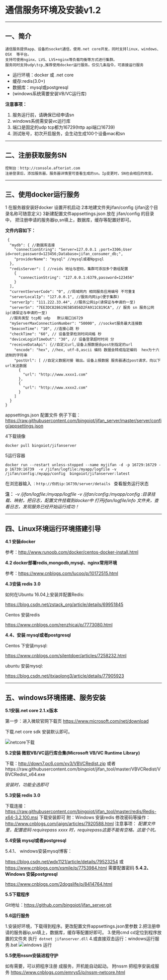 
# 通信服务环境及安装v1.2

---
一、简介
---
    通信服务提供app、设备的socket通信，使用.net core开发，同时支持linux、windows、OSX  等平台。
    支持可使用nginx、LVS、LVS+nginx等负载均衡等方式进行集群。
    服务同时支持udp\tcp,推荐使用docker运行服务。仅仅几条指令，可直接运行服务

+ 运行环境：docker 或 .net core
+ 缓存:redis(3.0+)
+ 数据库：mysql或postgresql
+ (windows系统需要安装VB/VC运行库)

**注意事项：**
1. 服务运行前，请确保已经申请sn
2. windows系统需安装vc运行库
3. 端口是固定的udp tcp都为16729(http api端口16739)
4. 测试账号，初次开启服务，会生动生成100个设备mac和sn

---
二、注册获取服务SN
---
    控制台：http://console.afteriot.com
    注册登录后，添加服务器，服务器详情里可查看生成的sn。Ip变更时，SN也会相应的改变。


---
三、使用docker运行服务
---
1 在服务器安装好docker 设置开机启动
2本地建文件夹jifan/config    (jifan这个目录名称可随意定义)
3新建配置文件appsettings.json 放在 jifan/config 的目录中，
把注册申请的服务器ip,sn填上，数据库，缓存等配置好即可。

**文件内容如下：**

```
 {
  "mydb": { //数据库连接
    "connectionString": "Server=127.0.0.1 ;port=3306;User id=root;password=123456;Database=jifan_consumer_db;",
    "providerName": "mysql" //mysql或者Npgsql
  },
  "redisServer": [ //reids 地址与密码，集群可添加多个数组配置
    {
      "connectionString": "127.0.0.1:6379,password=123456"
    }
  ],
  "currentServerCode": "0", //局域网内 相同服务应用编号 不可重复
  "serverLocalIp": "127.0.0.1", //服务内网ip(便于集群)
  "serverIp": "111.222.33.44", //服务公网ip(请保证与申请的一至)
  "serverSn": "7EE3DC828619E5B5856D2FA911C819CA", // 服务 sn 服务公网ip(请保证与申请的一至)
  //服务类型 tcp和 udp   默认端口16729
  "myServerMaxConnectionNumber": "50000", //socket服务最大连接数
  "beaconTime": "10", //连接心跳 秒
  "checkTime": "60", // 设备登录检测时间间格 秒
  "deviceLoginTimeOut": "30", // 设备登录超时时间 分
  "receiveDataApi": {//自定义url,设备上报数据会post到指定的url
    "encode": "hex", //hex, utf-8,ascii 编码 数据会转成指定编码  hex为十六进制的字符串
    "postUrl": [ //自定义数据对接 输出。设备上报数据 服务器通过post请求，向以下url发送数据
      {
        "url": "http://www.xxxx1.com"
      },
      {
        "url": "http://www.xxxx2.com"
      }
    ]
  }
}
```
appsettings.json 配置文件 例子下载：
https://raw.githubusercontent.com/bingoiot/jifan_server/master/server/config/appsettings.json

4下载镜像

```docker pull bingoiot/jifanserver```

5运行容器

```docker run --restart unless-stopped --name myjifan -d -p 16729:16729 -p 16739:16739  -v /jifan/logfile:/myapp/logfile -v /jifan/config:/myapp/config  bingoiot/jifanserver:latest```


在浏览器输入 ```：http://你的ip:16739/server/details ``` 查看服务运行状态

**注：**
*-v /jifan/logfile:/myapp/logfile 
-v /jifan/config:/myapp/config  :目录挂载、映射，把日志，配置文件挂载到docker中
打开jifan/logfile/info 文件夹，查看日志，发现服务已经开始运行成功！*

---
四、Linux环境运行环境搭建引导
---
**4.1 安装docker**

参考：http://www.runoob.com/docker/centos-docker-install.html

**4.2 docker部署redis,mongodb,mysql、nginx常用环境**

参考：https://www.cnblogs.com/lucoo/p/10172515.html

**4.3安装 redis 3.0**

如何在Ubuntu 16.04上安装并配置Redis:

https://blog.csdn.net/zstack_org/article/details/69951845

Centos 安装redis

https://www.cnblogs.com/renzhicai/p/7773080.html

**4.4、安装 mysql或者postgresql**

Centos 下安装mysql:

https://www.cnblogs.com/silentdoer/articles/7258232.html

ubuntu 安装mysql:

https://blog.csdn.net/itxiaolong3/article/details/77905923

---
五、windows环境搭建、服务安装
---

**5.1安装.net core  2.1.x版本**

第一步：进入微软官网下载页 https://www.microsoft.com/net/download

下载.net core sdk 安装默认即可。
 
  ![netcore下载](https://raw.githubusercontent.com/ludycool/openfile/master/jifan_server/.netcored.png) 

**5.2安装  微软VB/VC运行库合集(Microsoft VB/VC Runtime Library)**

下载：http://down7.pc6.com/xy3/VBVCRedist.zip
或者https://raw.githubusercontent.com/bingoiot/jifan_tool/master/VBVCRedist/VBVCRedist_x64.exe

*安装时，功能全选即可*


**5.3安装 redis 3.0**

下载连接：https://raw.githubusercontent.com/bingoiot/jifan_tool/master/redis/Redis-x64-3.2.100.msi
下载安装即可
附：Windows 安装redis  修改密码等操作：http://www.cnblogs.com/jaign/articles/7920588.html
注意事项：
*配置文件里，配置密码   requirepass  xxxx 时，requirepass这面不能有空格。这是个坑。*

**5.4安装 mysql或者postgresql**

5.4.1、 windows安装mysql博客：

https://blog.csdn.net/wdx1121/article/details/79523254
或
https://www.cnblogs.com/xsmile/p/7753984.html
需要配置密码
**5.4.2、 Windows 安装postgresql**

https://www.cnblogs.com/2dogslife/p/8414764.html

**5.5下载程序**

Git地址：https://github.com/bingoiot/jifan_server.git

**5.6运行服务**

1.安装好环境，下载得到程序。更改配置文件appsettings.json里参数
2.把注册申请的服务器ip,sn填上，数据库，缓存等配置好即可。
3.使用cmd cd定位到程序放置的文件夹 执行``` dotnet jifanserver.dll```
4.或直接双击运行：windows运行服务.bat 
 ![windows 运行](https://raw.githubusercontent.com/ludycool/openfile/master/jifan_server/runcmd.png)

**5.5使用nssm安装进程守护**

如有需要，可以把程序注册 成服务，开机能自动起动。
附nssm 把程序安装成服务
https://www.cnblogs.com/emrys5/p/nssm-netcore.html




















